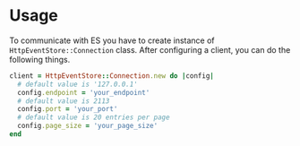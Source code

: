 # Usage

To communicate with ES you have to create instance of `HttpEventStore::Connection` class. After configuring a client, you can do the following things.

```ruby
client = HttpEventStore::Connection.new do |config|
  # default value is '127.0.0.1'
  config.endpoint = 'your_endpoint'
  # default value is 2113
  config.port = 'your_port'
  # default value is 20 entries per page
  config.page_size = 'your_page_size'
end
```
